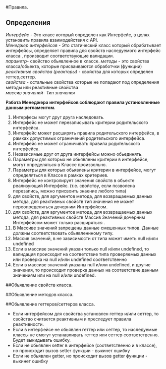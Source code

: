 #Правила.
## Определения
*Интерфейс* - Это класс который определен как Интерфейс, в целях установить правила взаимодействия с API.  
*Менеджер интерфейсов* - Это статический класс который обрабатывает интерфейсы, 
определяет правила для свойств наследуемого интерфейс класса , 
производит соответствующие валидации.  
*параметр*- свойство обьявленное в классе. 
*методы* - это свойства класса/обьекта, которые присваиваются обработчки (функции)  
*реактивные свойства (реакторы)* - свойства для которых определен геттер,сеттер.  
*свойства* - остальные свойства которые не попадают под определения методы или реактивные свойства    
*массив значений*-
*Тип значения*
 
**Работа Менеджера интерфейсов соблюдают правила установленные данным регламентом.**

1. Интерфесы могут друг друга наследовать. 
2. Интерфейс не может перезаписывать критерии родительского интерфейса.
3. Интерфейс может расширять правила родительского интерфейса, в рамках допустимых ограничений родительского интерфейса.
4. Интерфейс не может ограничивать правила родительского интерфейса.
5. Независимые друг от друга интерфейсы можно обьединять.
6. Параметры для которых не обьявлены критерии в интерфейсе, могут определяться в Классе произвольно.
7. Параметры для которых  обьявлены критерии в интерфейсе, могут определяться в Классе в рамках  критериев.
12. Интерфейс не контролирует значения свойств в обьекте реализующий Интерфейс. 
(т.е. свойству, если позволена перезапись, можно присвоить знаение любого типа)  
13. для свойств, для аргументов метода, для возвращаемых данных метода, для реактивных свойств тип значения 
не может переопределяться дочерним Интерфейсом.
14. для свойств, для аргументов метода, для возвращаемых данных метода, для реактивных свойств Массив Значений
дочерним Интерфейсом может только расширяться .
15. В Массиве значений запрещены данные смешенных типов. Данные должны соответствовать обьявленнному типу.
16. Массив значений, в не зависимости от типа может иметь null и/или undefined
17. Если в массиве значений указан только null и/или undefined, то валидация происходит 
на соответствие типа проверяемых данных или проверка на  null и/или undefined соответственно
18.  Если в массиве значений указаны  null и/или undefined, и другие значения, 
то происходит проверка данных на соответствие данным значениям или на null и/или undefined.

##Обьявление свойств класса.

##Обьявление методов класса.

##Обьявление геттеров/сеттеров класса.

- Если интерфейсом для свойства установлен геттер и/или сеттер, то свойство считается реактивным и преследует правила реактивности.
- Если в интерфейсе не обьявлен геттер или сеттер,  то наследуемые классы не смогут устанавливать геттер или сеттер соответственно. Будет выкидывать ошибку. 
- Если не обьявлен setter в интерфейсе (соответственно и в классе), но происходит вызов setter функции  - выкинет ошибку
- Если не обьявлен getter, но происходит вызов getter  функции - выкинет ошибку

 